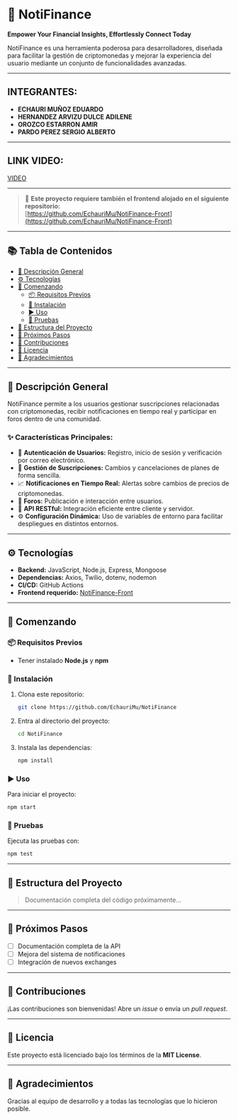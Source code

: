 # 🚀 NotiFinance

**Empower Your Financial Insights, Effortlessly Connect Today**

NotiFinance es una herramienta poderosa para desarrolladores, diseñada para facilitar la gestión de criptomonedas y mejorar la experiencia del usuario mediante un conjunto de funcionalidades avanzadas.

---

## INTEGRANTES:

- **ECHAURI MUÑOZ EDUARDO**
- **HERNANDEZ ARVIZU DULCE ADILENE**
- **OROZCO ESTARRON AMIR**
- **PARDO PEREZ SERGIO ALBERTO**

---

## LINK VIDEO:

[VIDEO](https://youtu.be/NtXLnGjBiJU)

---


> 🔗 **Este proyecto requiere también el frontend alojado en el siguiente repositorio:**  
> [https://github.com/EchauriMu/NotiFinance-Front](https://github.com/EchauriMu/NotiFinance-Front)

---

## 📚 Tabla de Contenidos

- [📝 Descripción General](#descripción-general)
- [⚙️ Tecnologías](#tecnologías)
- [🚀 Comenzando](#comenzando)
  - [📦 Requisitos Previos](#requisitos-previos)
  - [🔧 Instalación](#instalación)
  - [▶️ Uso](#uso)
  - [🧪 Pruebas](#pruebas)
- [📁 Estructura del Proyecto](#estructura-del-proyecto)
- [🔮 Próximos Pasos](#próximos-pasos)
- [🤝 Contribuciones](#contribuciones)
- [🪪 Licencia](#licencia)
- [🙏 Agradecimientos](#agradecimientos)

---

## 📝 Descripción General

NotiFinance permite a los usuarios gestionar suscripciones relacionadas con criptomonedas, recibir notificaciones en tiempo real y participar en foros dentro de una comunidad.  

### ✨ Características Principales:

- 🔐 **Autenticación de Usuarios:** Registro, inicio de sesión y verificación por correo electrónico.
- 📅 **Gestión de Suscripciones:** Cambios y cancelaciones de planes de forma sencilla.
- 📈 **Notificaciones en Tiempo Real:** Alertas sobre cambios de precios de criptomonedas.
- 💬 **Foros:** Publicación e interacción entre usuarios.
- 🔗 **API RESTful:** Integración eficiente entre cliente y servidor.
- ⚙ **Configuración Dinámica:** Uso de variables de entorno para facilitar despliegues en distintos entornos.

---

## ⚙️ Tecnologías

- **Backend:** JavaScript, Node.js, Express, Mongoose
- **Dependencias:** Axios, Twilio, dotenv, nodemon
- **CI/CD:** GitHub Actions
- **Frontend requerido:** [NotiFinance-Front](https://github.com/EchauriMu/NotiFinance-Front)

---

## 🚀 Comenzando

### 📦 Requisitos Previos

- Tener instalado **Node.js** y **npm**

### 🔧 Instalación

1. Clona este repositorio:
   ```bash
   git clone https://github.com/EchauriMu/NotiFinance
   ```

2. Entra al directorio del proyecto:
   ```bash
   cd NotiFinance
   ```

3. Instala las dependencias:
   ```bash
   npm install
   ```

### ▶️ Uso

Para iniciar el proyecto:
```bash
npm start
```

### 🧪 Pruebas

Ejecuta las pruebas con:
```bash
npm test
```

---

## 📁 Estructura del Proyecto

> Documentación completa del código próximamente...

---

## 🔮 Próximos Pasos

- [ ] Documentación completa de la API
- [ ] Mejora del sistema de notificaciones
- [ ] Integración de nuevos exchanges

---

## 🤝 Contribuciones

¡Las contribuciones son bienvenidas! Abre un *issue* o envía un *pull request*.

---

## 🪪 Licencia

Este proyecto está licenciado bajo los términos de la **MIT License**.

---

## 🙏 Agradecimientos

Gracias al equipo de desarrollo y a todas las tecnologías que lo hicieron posible.

